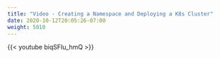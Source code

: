 ```yaml
---
title: "Video - Creating a Namespace and Deploying a K8s Cluster"
date: 2020-10-12T20:05:26-07:00
weight: 5010
---
```

{{< youtube biqSFIu_hmQ >}}